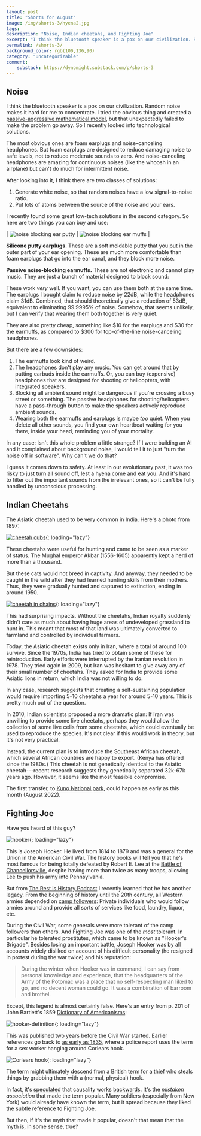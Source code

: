 ```yaml
---
layout: post
title: "Shorts for August"
image: /img/shorts-3/hyena2.jpg
tags: 
description: "Noise, Indian cheetahs, and Fighting Joe"
excerpt: "I think the bluetooth speaker is a pox on our civilization. Random noise makes it hard for me to concentrate. I tried the obvious thing and created a passive-aggressive mathematical model, but that unexpectedly failed to make the problem go away. So I recently looked into technological solutions. The most obvious ones are foam earplugs and noise-canceling headphones. But foam earplugs are designed to reduce damaging noise to safe levels, not to reduce moderate sounds to zero. And noise-canceling headphones are amazing for continuous noises (like the whoosh in an airplane) but can't do much for intermittent noise."
permalink: /shorts-3/
background_color: rgb(100,136,90)
category: "uncategorizable"
comment:
    substack: https://dynomight.substack.com/p/shorts-3
---
```


## Noise

I think the bluetooth speaker is a pox on our civilization. Random noise makes it hard for me to concentrate. I tried the obvious thing and created a [passive-aggressive mathematical model](/speakers/), but that unexpectedly failed to make the problem go away. So I recently looked into technological solutions.

The most obvious ones are foam earplugs and noise-canceling headphones. But foam earplugs are designed to reduce damaging noise to safe levels, not to reduce moderate sounds to zero. And noise-canceling headphones are amazing for continuous noises (like the whoosh in an airplane) but can't do much for intermittent noise.

After looking into it, I think there are two classes of solutions:

1. Generate white noise, so that random noises have a low signal-to-noise ratio.
2. Put lots of atoms between the source of the noise and your ears.

I recently found some great low-tech solutions in the second category. So here are two things you can buy and use:

| ![noise blocking ear putty](/img/shorts-3/putty.jpg) | ![noise blocking ear muffs](/img/shorts-3/muffs.jpg) |

**Silicone putty earplugs**. These are a soft moldable putty that you put in the outer part of your ear opening. These are much more comfortable than foam earplugs that go into the ear canal, and they block more noise.

**Passive noise-blocking earmuffs.** These are not electronic and cannot play music. They are just a bunch of material designed to block sound:

These work *very* well. If you want, you can use them both at the same time. The earplugs I bought claim to reduce noise by 22dB, while the headphones claim 31dB. Combined, that should theoretically give a reduction of 53dB, equivalent to eliminating 99.9995% of noise. Somehow, that seems unlikely, but I can verify that wearing them both together is very quiet.

They are also pretty cheap, something like \$10 for the earplugs and \$30 for the earmuffs, as compared to \$300 for top-of-the-line noise-canceling headphones.

But there are a few downsides:

1. The earmuffs look kind of weird.
2. The headphones don't play any music. You can get around that by putting earbuds inside the earmuffs. Or, you can buy (expensive) headphones that are designed for shooting or helicopters, with integrated speakers.
3. Blocking all ambient sound might be dangerous if you're crossing a busy street or something. The passive headphones for shooting/helicopters have a pass-through button to make the speakers actively reproduce ambient sounds.
4. Wearing both the earmuffs and earplugs is maybe *too* quiet. When you delete all other sounds, you find your own heartbeat waiting for you there, inside your head, reminding you of your mortality.

In any case: Isn't this whole problem a little strange? If I were building an AI and it complained about background noise, I would tell it to just "turn the noise off in software". Why can't we do that?

I guess it comes down to safety. At least in our evolutionary past, it was too risky to just turn all sound off, lest a hyena come and eat you. And it's hard to filter out the important sounds from the irrelevant ones, so it can't be fully handled by unconscious processing.

## Indian Cheetahs

The Asiatic cheetah used to be very common in India. Here's a photo from 1897:

[![cheetah cubs](/img/shorts-3/CheetahCubs.jpg)](https://commons.wikimedia.org/wiki/File:CheetahCubs.jpg){: loading="lazy"}

These cheetahs were useful for hunting and came to be seen as a marker of status. The Mughal emperor Akbar (1556-1605) apparently kept a herd of more than a thousand.

But these cats would not breed in captivity. And anyway, they needed to be caught in the wild after they had learned hunting skills from their mothers. Thus, they were gradually hunted and captured to extinction, ending in around 1950.

[![cheetah in chains](/img/shorts-3/Cheetah_tipu.jpg)](https://upload.wikimedia.org/wikipedia/commons/9/9e/Cheetah_tipu.jpg){: loading="lazy"}

This had surprising impacts. Without the cheetahs, Indian royalty suddenly didn't care as much about having huge areas of undeveloped grassland to hunt in. This meant that most of that land was ultimately converted to farmland and controlled by individual farmers.

Today, the Asiatic cheetah exists only in Iran, where a total of around 100 survive. Since the 1970s, India has tried to obtain some of these for reintroduction. Early efforts were interrupted by the Iranian revolution in 1978. They tried again in 2009, but Iran was hesitant to give away any of their small number of cheetahs. They asked for India to provide some Asiatic lions in return, which India was not willing to do.

In any case, research suggests that creating a self-sustaining population would require importing 5-10 cheetahs a year for around 5-10 years. This is pretty much out of the question.

In 2010, Indian scientists proposed a more dramatic plan: If Iran was unwilling to provide some live cheetahs, perhaps they would allow the collection of some live cells from some cheetahs, which could eventually be used to reproduce the species. It's not clear if this would work in theory, but it's not very practical.

Instead, the current plan is to introduce the Southeast African cheetah, which several African countries are happy to export. (Kenya has offered since the 1980s.) This cheetah is not genetically identical to the Asiatic cheetah---recent research suggests they genetically separated 32k-67k years ago. However, it seems like the most feasible compromise.

The first transfer, to [Kuno National park](https://en.wikipedia.org/wiki/Kuno_National_Park), could happen as early as this month (August 2022).

## Fighting Joe

Have you heard of this guy?

![hooker](/img/shorts-3/hooker.jpg){: loading="lazy"}

This is Joseph Hooker. He lived from 1814 to 1879 and was a general for the Union in the American Civil War. The history books will tell you that he's most famous for being totally defeated by Robert E. Lee at the [Battle of Chancellorsville](https://en.wikipedia.org/wiki/Battle_of_Chancellorsville), despite having more than twice as many troops, allowing Lee to push his army into Pennsylvania.

But from [The Rest is History Podcast](https://twitter.com/TheRestHistory) I recently learned that he has another legacy. From the beginning of history until the 20th century, all Western armies depended on [camp followers](https://en.wikipedia.org/wiki/Camp_follower): Private individuals who would follow armies around and provide all sorts of services like food, laundry, liquor, etc.

During the Civil War, some generals were more tolerant of the camp followers than others. And Fighting Joe was one of the *most* tolerant. In particular he tolerated prostitutes, which came to be known as "Hooker's Brigade". Besides losing an important battle, Joseph Hooker was by all accounts widely disliked on account of his difficult personality (he resigned in protest during the war twice) and his reputation:

> During the winter when Hooker was in command, I can say from personal knowledge and experience, that the headquarters of the Army of the Potomac was a place that no self-respecting man liked to go, and no decent woman could go. It was a combination of barroom and brothel.

Except, this legend is almost certainly false. Here's an entry from p. 201 of John Bartlett's 1859 [Dictionary of Americanisms](https://archive.org/details/dictionaryofamer00bartiala/page/200/mode/2up):

![hooker-definition](/img/shorts-3/hooker-definition.png){: loading="lazy"}

This was published two years before the Civil War started. Earlier references go back to [as early as 1835](http://www.worldwidewords.org/qa/qa-hoo4.htm), where a police report uses the term for a sex worker hanging around Corlears hook.

![Corlears hook](/img/shorts-3/corlears.jpg){: loading="lazy"}

The term might ultimately descend from a British term for a thief who steals things by grabbing them with a (normal, physical) hook.

In fact, it's [speculated](http://www.word-detective.com/052003.html) that causality works [backwards](https://historyofyesterday.com/how-hookers-got-their-name-825df54b846d). It's the *mistaken association* that made the term popular. Many soldiers (especially from New York) would already have known the term, but it spread because they liked the subtle reference to Fighting Joe.

But then, if it's the myth that made it popular, doesn't that mean that the myth is, in some sense, true?